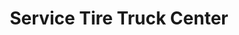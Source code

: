 ---
title: "Service Tire Truck Center"
url: /chambersburg/service-tire-truck-center/
shop: Reifen
---